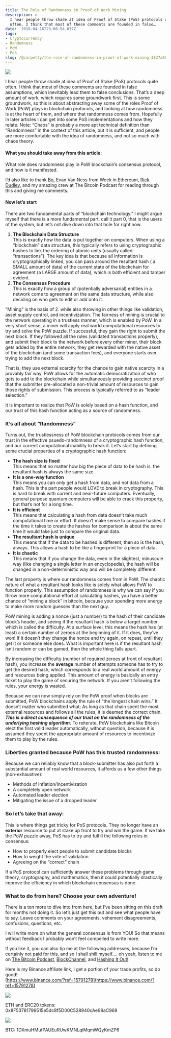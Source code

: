 ```yaml
---
title: The Role of Randomness in Proof of Work Mining
description: >-
  I hear people throw shade at idea of Proof of Stake (PoS) protocols quite
  often. I think that most of these comments are founded in false…
date: '2018-04-16T23:06:54.837Z'
tags: 
- Cryptocurrency
- Randomness
- PoW
- PoS
slug: /@corpetty/the-role-of-randomness-in-proof-of-work-mining-3827a809f745
---
```


![](/images/medium/1__nkwL8q__9Sz1PMMqT0XFGmg.png)

I hear people throw shade at idea of Proof of Stake (PoS) protocols quite often. I think that most of these comments are founded in false assumptions, which inevitably lead them to false conclusions. That’s a deep amount of work, which requires some groundwork first. This is some groundwork, so this is about abstracting away some of the roles Proof of Work (PoW) plays in blockchain protocols, and looking at how randomness is at the heart of them, and where that randomness comes from. Hopefully in later articles I can get into some PoS implementations and how they relate. Note: “Chaos” is probably a more apt technical definition than “Randomness” in the context of this article, but it is sufficient, and people are more comfortable with the idea of randomness, and not so much with chaos theory.

#### What you should take away from this article:

What role does randomness play in PoW blockchain’s consensus protocol, and how is it manifested.

I’d also like to thank [Bo](https://medium.com/u/dc39367e7049), Evan Van Ness from Week in Ethereum, [Rick Dudley,](https://medium.com/u/b7cdf738a6e1) and my amazing crew at The Bitcoin Podcast for reading through this and giving me comments.

#### Now let’s start

There are two fundamental parts of “blockchain technology.” I might argue myself that there is a more fundamental part, call it part 0, that is the users of the system, but let’s not dive down into that hole for right now.

1.  **The Blockchain Data Structure**  
    This is exactly how the data is put together on computers. When using a “blockchain” data structure, this typically refers to using cryptographic hashes to link the ordering of atomic units (usually called “transactions”). The key idea is that because all information is cryptographically linked, you can pass around the resultant hash ( a SMALL amount of data) of the current state of the blockchain for agreement (a LARGE amount of data), which is both efficient and tamper evident.
2.  **The Consensus Procedure**  
    This is exactly how a group of (potentially adversarial) entities in a network come to agreement on the same data structure, while also deciding on who gets to edit or add onto it.

“Mining” is the basis of 2. while also throwing in other things like validation, asset supply control, and incentivization. The fairness of mining is crucial to the network operating in a trustless manner, which is enabled by PoW. In a very short sense, a miner will apply real world computational resources to try and solve the PoW puzzle. If successful, they gain the right to submit the next block. If they followed all the rules (validated transactions properly), and submit their block to the network before every other miner, their block gets added by the entire network, they get rewarded with the native asset of the blockchain (and some transaction fees), and everyone starts over trying to add the next block.

That is, they use external scarcity for the chance to gain native scarcity in a provably fair way. PoW allows for the automatic democratization of who gets to add to the blockchain while simultaneously providing succinct proof that the submitter pre-allocated a non-trivial amount of resources to gain those rights of submission. This process is typically referred to as “leader selection.”

It is important to realize that PoW is solely based on a hash function, and our trust of this hash function acting as a source of randomness.

### It’s all about “Randomness”

Turns out, the trustlessness of PoW blockchain protocols comes from our trust in the effective psuedo-randomness of a cryptographic hash function, and our current computational inability to break it. Let’s start by defining some crucial properties of a cryptographic hash function:

*   **The hash size is fixed**  
    This means that no matter how big the piece of data to be hash is, the resultant hash is always the same size.
*   **It is a one-way function**  
    This means you can only get a hash from data, and not data from a hash. This is the part people would LOVE to break in cryptography. This is hard to break with current and near-future computers. Eventually, general purpose quantum computers will be able to crack this property, but that’s not for a long time.
*   **It is efficient**  
    This means that calculating a hash from data doesn’t take much computational time or effort. It doesn’t make sense to compare hashes if the time it takes to create the hashes for comparison is about the same time it would take just to compare the original data.
*   **The resultant hash is unique**  
    This means that if the data to be hashed is different, then so is the hash, always. This allows a hash to be like a fingerprint for a piece of data.
*   **It is chaotic**  
    This means that if you change the data, even in the slightest, minuscule way (like changing a single letter in an encyclopedia), the hash will be changed in a non-deterministic way and will be completely different.

The last property is where our randomness comes from in PoW. The chaotic nature of what a resultant hash looks like is solely what allows PoW to function properly. This assumption of randomness is why we can say if you throw more computational effort at calculating hashes, you have a better chance of “mining a block” in bitcoin, because your spending more energy to make more random guesses than the next guy.

PoW mining is adding a nonce (just a number) to the hash of their candidate block’s header, and seeing if the resultant hash is below a target number which is called the difficulty. At a surface level, this means the hash has (at least) a certain number of zeroes at the beginning of it. If it does, they’ve won! If it doesn’t they change the nonce and try again, on repeat, until they get it or someone else does. What is important here is if the resultant hash isn’t random or can be gamed, then the whole thing falls apart.

By increasing the difficulty (number of required zeroes at front of resultant hash), you increase the **average** number of attempts someone has to try to get the desired hash, which corresponds to a real world amount of energy and resources being applied. This amount of energy is basically an entry ticket to play the game of securing the network. If you aren’t following the rules, your energy is wasted.

Because we can now simply rely on the PoW proof when blocks are submitted, PoW blockchains apply the rule of “the longest chain wins.” It doesn’t matter who submitted what; As long as that chain spent the most external resources and follows all the rules, it is deemed the correct chain. **_This is a direct consequence of our trust on the randomness of the underlying hashing algorithm._** To reiterate, PoW blockchains like Bitcoin elect the first valid leader automatically, without question, because it is assumed they spent the appropriate amount of resources to incentivize them to play by the rules.

### Liberties granted because PoW has this trusted randomness:

Because we can reliably know that a block-submitter has also put forth a substantial amount of real world resources, it affords us a few other things (non-exhaustive):

*   Methods of Inflation/Incentivization
*   A completely open network
*   Automated leader election
*   Mitigating the issue of a dropped leader

### So let’s take that away:

This is where things get tricky for PoS protocols. They no longer have an **exterior** resource to put at stake up front to try and win the game. If we take the PoW puzzle away, PoS has to try and fulfill the following roles in consensus:

*   How to properly elect people to submit candidate blocks
*   How to weight the vote of validation
*   Agreeing on the “correct” chain

If a PoS protocol can sufficiently answer these problems through game theory, cryptography, and mathematics, then it could potentially drastically improve the efficiency in which blockchain consensus is done.

### What to do from here? Choose your own adventure!

There is a ton more to dive into from here, but I’ve been sitting on this draft for months not doing it. So let’s just get this out and see what people have to say. Leave comments on your agreements, vehement disagreements, confusions, questions, etc.

I will write more on what the general consensus is from YOU! So that means without feedback I probably won’t feel compelled to write more.

If you like it, you can also tip me at the following addresses, because I’m certainly not paid for this, and so I shall shill myself…. oh yeah, listen to me on [The Bitcoin Podcast](http://thebitcoinpodcast.com), [BlockChannel](https://medium.com/u/211d5b924366), and [Hashing It Out!](http://hashingitout.stream)

Here is my Binance affiliate link, I get a portion of your trade profits, so do good!  
[https://www.binance.com/?ref=15791278](https://www.binance.com/?ref=15791278)

![](/images/medium/1__7Yj8YalSMYmZJ5ALAzk__kg.png)

ETH and ERC20 tokens: 0x8F53781799515e5dc8f5D00C528940cAe99aC969

![](/images/medium/1__GaRyRFam9FLWhNikP8GDHw.png)

BTC: 1DXmuHMufPAUEuRUwKMNLqiMqmWQyKmZP6